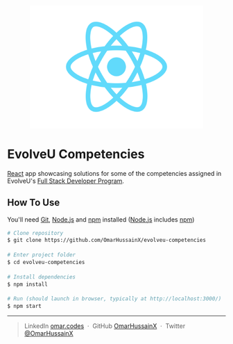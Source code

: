 <p align="center">
<img src="src/logo.svg" alt="EvolveU Projects" width="400" />
<!-- <img src="src/screenshot.gif" alt="EvolveU Projects" /> -->
</p>

# EvolveU Competencies
 [React](https://reactjs.org/) app showcasing solutions for some of the competencies assigned in EvolveU's [Full Stack Developer Program](https://www.evolveu.ca/program).





## How To Use

You'll need [Git](https://git-scm.com), [Node.js](https://nodejs.org/en/download/) and [npm](http://npmjs.com) installed ([Node.js](https://nodejs.org/en/download/) includes [npm](http://npmjs.com))

```bash
# Clone repository
$ git clone https://github.com/OmarHussainX/evolveu-competencies

# Enter project folder
$ cd evolveu-competencies

# Install dependencies
$ npm install

# Run (should launch in browser, typically at http://localhost:3000/)
$ npm start
```


---

> LinkedIn [omar.codes](http://omar.codes/) &nbsp;&middot;&nbsp;
> GitHub [OmarHussainX](https://github.com/OmarHussainX/) &nbsp;&middot;&nbsp;
> Twitter [@OmarHussainX](https://twitter.com/OmarHussainX)